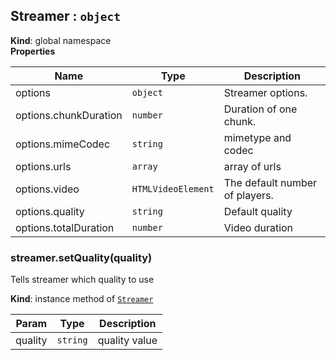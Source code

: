 <a name="Streamer"></a>

## Streamer : <code>object</code>
**Kind**: global namespace  
**Properties**

| Name | Type | Description |
| --- | --- | --- |
| options | <code>object</code> | Streamer options. |
| options.chunkDuration | <code>number</code> | Duration of one chunk. |
| options.mimeCodec | <code>string</code> | mimetype and codec |
| options.urls | <code>array</code> | array of urls |
| options.video | <code>HTMLVideoElement</code> | The default number of players. |
| options.quality | <code>string</code> | Default quality |
| options.totalDuration | <code>number</code> | Video duration |

<a name="Streamer+setQuality"></a>

### streamer.setQuality(quality)
Tells streamer which quality to use

**Kind**: instance method of [<code>Streamer</code>](#Streamer)  

| Param | Type | Description |
| --- | --- | --- |
| quality | <code>string</code> | quality value |

